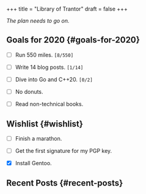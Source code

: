 +++
title = "Library of Trantor"
draft = false
+++

_The plan needs to go on._


## Goals for 2020 {#goals-for-2020}

-   [ ] Run 550 miles. <code>[8/550]</code>
-   [ ] Write 14 blog posts. <code>[1/14]</code>
-   [ ] Dive into Go and C++20. <code>[0/2]</code>
-   [ ] No donuts.
-   [ ] Read non-technical books.


## Wishlist {#wishlist}

-   [ ] Finish a marathon.
-   [ ] Get the first signature for my PGP key.
-   [X] Install Gentoo.


## Recent Posts {#recent-posts}
